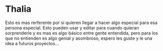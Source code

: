 # Thalia
Esto es mas rerferente por si quieren llegar a hacer algo especial para esa persona especial. Esto pueden usar y editar para cuando quieran sorprenderle y es mas es algo básico entre gente entendida, pero para los que no entienden es algo genial  y asombroso, espero les guste y le una idea a futuros proyectos...
